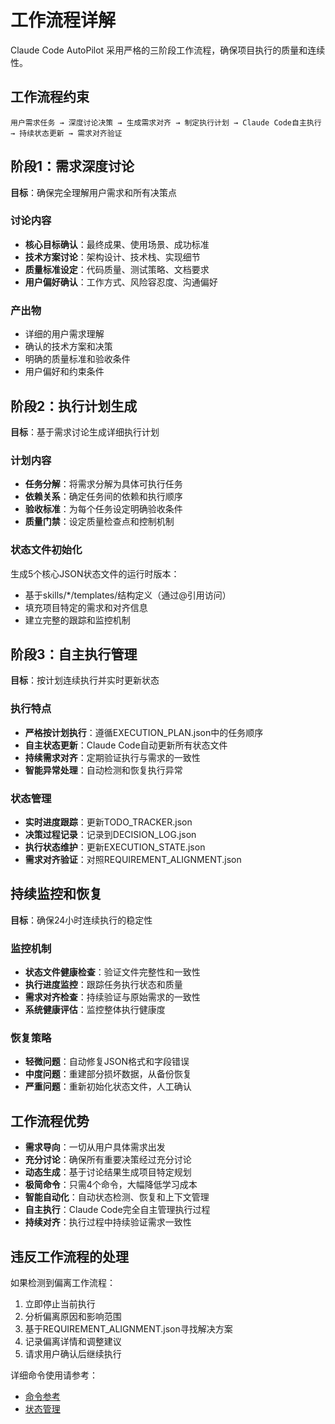 # 工作流程详解

Claude Code AutoPilot 采用严格的三阶段工作流程，确保项目执行的质量和连续性。

## 工作流程约束
```
用户需求任务 → 深度讨论决策 → 生成需求对齐 → 制定执行计划 → Claude Code自主执行 → 持续状态更新 → 需求对齐验证
```

## 阶段1：需求深度讨论
**目标**：确保完全理解用户需求和所有决策点

### 讨论内容
- **核心目标确认**：最终成果、使用场景、成功标准
- **技术方案讨论**：架构设计、技术栈、实现细节
- **质量标准设定**：代码质量、测试策略、文档要求
- **用户偏好确认**：工作方式、风险容忍度、沟通偏好

### 产出物
- 详细的用户需求理解
- 确认的技术方案和决策
- 明确的质量标准和验收条件
- 用户偏好和约束条件

## 阶段2：执行计划生成
**目标**：基于需求讨论生成详细执行计划

### 计划内容
- **任务分解**：将需求分解为具体可执行任务
- **依赖关系**：确定任务间的依赖和执行顺序
- **验收标准**：为每个任务设定明确验收条件
- **质量门禁**：设定质量检查点和控制机制

### 状态文件初始化
生成5个核心JSON状态文件的运行时版本：
- 基于skills/*/templates/结构定义（通过@引用访问）
- 填充项目特定的需求和对齐信息
- 建立完整的跟踪和监控机制

## 阶段3：自主执行管理
**目标**：按计划连续执行并实时更新状态

### 执行特点
- **严格按计划执行**：遵循EXECUTION_PLAN.json中的任务顺序
- **自主状态更新**：Claude Code自动更新所有状态文件
- **持续需求对齐**：定期验证执行与需求的一致性
- **智能异常处理**：自动检测和恢复执行异常

### 状态管理
- **实时进度跟踪**：更新TODO_TRACKER.json
- **决策过程记录**：记录到DECISION_LOG.json
- **执行状态维护**：更新EXECUTION_STATE.json
- **需求对齐验证**：对照REQUIREMENT_ALIGNMENT.json

## 持续监控和恢复
**目标**：确保24小时连续执行的稳定性

### 监控机制
- **状态文件健康检查**：验证文件完整性和一致性
- **执行进度监控**：跟踪任务执行状态和质量
- **需求对齐检查**：持续验证与原始需求的一致性
- **系统健康评估**：监控整体执行健康度

### 恢复策略
- **轻微问题**：自动修复JSON格式和字段错误
- **中度问题**：重建部分损坏数据，从备份恢复
- **严重问题**：重新初始化状态文件，人工确认

## 工作流程优势
- **需求导向**：一切从用户具体需求出发
- **充分讨论**：确保所有重要决策经过充分讨论
- **动态生成**：基于讨论结果生成项目特定规划
- **极简命令**：只需4个命令，大幅降低学习成本
- **智能自动化**：自动状态检测、恢复和上下文管理
- **自主执行**：Claude Code完全自主管理执行过程
- **持续对齐**：执行过程中持续验证需求一致性

## 违反工作流程的处理
如果检测到偏离工作流程：
1. 立即停止当前执行
2. 分析偏离原因和影响范围
3. 基于REQUIREMENT_ALIGNMENT.json寻找解决方案
4. 记录偏离详情和调整建议
5. 请求用户确认后继续执行

详细命令使用请参考：
- [命令参考](../commands/README.md)
- [状态管理](state-management.md)